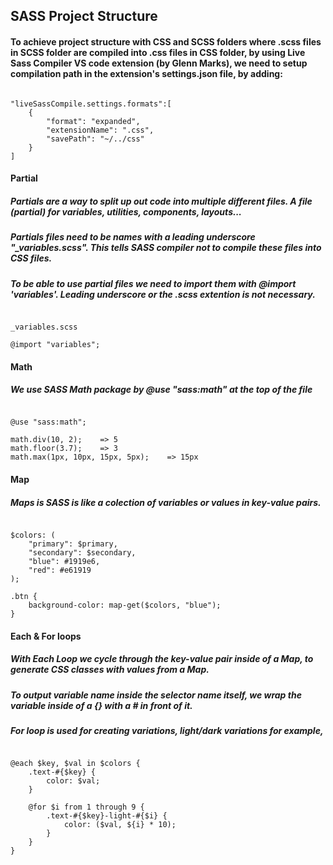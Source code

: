 ## SASS Project Structure

#### To achieve project structure with CSS and SCSS folders where .scss files in SCSS folder are compiled into .css files in CSS folder, by using Live Sass Compiler VS code extension (by Glenn Marks), we need to setup compilation path in the extension's settings.json file, by adding:
<pre><code>
"liveSassCompile.settings.formats":[
    {
        "format": "expanded",
        "extensionName": ".css",
        "savePath": "~/../css"
    }
]
</code></pre>

#### Partial
##### Partials are a way to split up out code into multiple different files. A file (partial) for variables, utilities, components, layouts...
##### Partials files need to be names with a leading underscore "_variables.scss". This tells SASS compiler not to compile these files into CSS files.
##### To be able to use partial files we need to import them with @import 'variables'. Leading underscore or the .scss extention is not necessary.
<pre><code>
_variables.scss

@import "variables";
</code></pre>

#### Math
##### We use SASS Math package by @use "sass:math" at the top of the file
<pre><code>
@use "sass:math";

math.div(10, 2);    => 5
math.floor(3.7);    => 3    
math.max(1px, 10px, 15px, 5px);    => 15px    
</code></pre>

#### Map
##### Maps is SASS is like a colection of variables or values in key-value pairs.
<pre><code>
$colors: (
    "primary": $primary,
    "secondary": $secondary,
    "blue": #1919e6,
    "red": #e61919
);

.btn {
    background-color: map-get($colors, "blue");
}
</code></pre>

#### Each & For loops
##### With Each Loop we cycle through the key-value pair inside of a Map, to generate CSS classes with values from a Map.
##### To output variable name inside the selector name itself, we wrap the variable inside of a {} with a # in front of it.
##### For loop is used for creating variations, light/dark variations for example, 
<pre><code>
@each $key, $val in $colors {
    .text-#{$key} {
        color: $val;
    }

    @for $i from 1 through 9 {
        .text-#{$key}-light-#{$i} {
            color: ($val, ${i} * 10);
        }
    }
}
</code></pre>